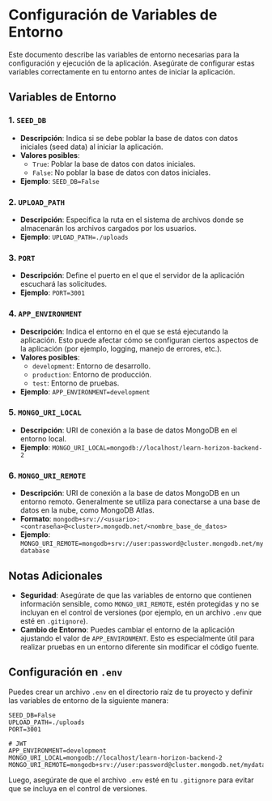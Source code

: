 # Configuración de Variables de Entorno

Este documento describe las variables de entorno necesarias para la configuración y ejecución de la aplicación. Asegúrate de configurar estas variables correctamente en tu entorno antes de iniciar la aplicación.

## Variables de Entorno

### 1. `SEED_DB`

- **Descripción**: Indica si se debe poblar la base de datos con datos iniciales (seed data) al iniciar la aplicación.
- **Valores posibles**:
  - `True`: Poblar la base de datos con datos iniciales.
  - `False`: No poblar la base de datos con datos iniciales.
- **Ejemplo**: `SEED_DB=False`

### 2. `UPLOAD_PATH`

- **Descripción**: Especifica la ruta en el sistema de archivos donde se almacenarán los archivos cargados por los usuarios.
- **Ejemplo**: `UPLOAD_PATH=./uploads`

### 3. `PORT`

- **Descripción**: Define el puerto en el que el servidor de la aplicación escuchará las solicitudes.
- **Ejemplo**: `PORT=3001`

### 4. `APP_ENVIRONMENT`

- **Descripción**: Indica el entorno en el que se está ejecutando la aplicación. Esto puede afectar cómo se configuran ciertos aspectos de la aplicación (por ejemplo, logging, manejo de errores, etc.).
- **Valores posibles**:
  - `development`: Entorno de desarrollo.
  - `production`: Entorno de producción.
  - `test`: Entorno de pruebas.
- **Ejemplo**: `APP_ENVIRONMENT=development`

### 5. `MONGO_URI_LOCAL`

- **Descripción**: URI de conexión a la base de datos MongoDB en el entorno local.
- **Ejemplo**: `MONGO_URI_LOCAL=mongodb://localhost/learn-horizon-backend-2`

### 6. `MONGO_URI_REMOTE`

- **Descripción**: URI de conexión a la base de datos MongoDB en un entorno remoto. Generalmente se utiliza para conectarse a una base de datos en la nube, como MongoDB Atlas.
- **Formato**: `mongodb+srv://<usuario>:<contraseña>@<cluster>.mongodb.net/<nombre_base_de_datos>`
- **Ejemplo**: `MONGO_URI_REMOTE=mongodb+srv://user:password@cluster.mongodb.net/mydatabase`

## Notas Adicionales

- **Seguridad**: Asegúrate de que las variables de entorno que contienen información sensible, como `MONGO_URI_REMOTE`, estén protegidas y no se incluyan en el control de versiones (por ejemplo, en un archivo `.env` que esté en `.gitignore`).
- **Cambio de Entorno**: Puedes cambiar el entorno de la aplicación ajustando el valor de `APP_ENVIRONMENT`. Esto es especialmente útil para realizar pruebas en un entorno diferente sin modificar el código fuente.

## Configuración en `.env`

Puedes crear un archivo `.env` en el directorio raíz de tu proyecto y definir las variables de entorno de la siguiente manera:

```dotenv
SEED_DB=False
UPLOAD_PATH=./uploads
PORT=3001

# JWT
APP_ENVIRONMENT=development
MONGO_URI_LOCAL=mongodb://localhost/learn-horizon-backend-2
MONGO_URI_REMOTE=mongodb+srv://user:password@cluster.mongodb.net/mydatabase
```

Luego, asegúrate de que el archivo `.env` esté en tu `.gitignore` para evitar que se incluya en el control de versiones.
